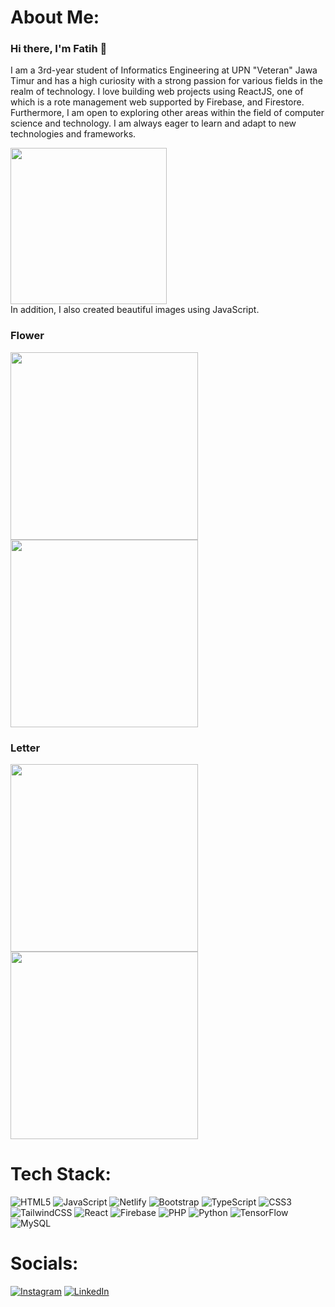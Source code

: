 # About Me:
### Hi there, I'm Fatih 👋 
I am a 3rd-year student of Informatics Engineering at UPN "Veteran" Jawa Timur and has a high curiosity with a strong passion for various fields in the realm of technology. I love building web projects using ReactJS, one of which is a rote management web supported by Firebase, and Firestore. Furthermore, I am open to exploring other areas within the field of computer science and technology. I am always eager to learn and adapt to new technologies and frameworks.

<img src="https://github.com/raxle789/raxle789/assets/90817390/7a29fb7e-2b9e-4e58-970a-4f8f5bf48837" width="250">

<br>
In addition, I also created beautiful images using JavaScript.

### Flower
<img src="https://github.com/raxle789/raxle789/assets/90817390/3d2e886b-6b82-474c-a9e9-05db42177cc0" width="300">
<img src="https://github.com/raxle789/raxle789/assets/90817390/6b286ad4-40ff-4163-aa51-e15ea3dd5b17" width="300">

### Letter
<img src="https://github.com/raxle789/raxle789/assets/90817390/0cee79ed-3095-44f2-91d9-7e3cc97ded75" width="300">
<img src="https://github.com/raxle789/raxle789/assets/90817390/905e8982-5e5a-42f6-b65b-b1db693b3c52" width="300">


<!-- # GitHub Stats:
 <p>&nbsp;<img decoding="async" loading="lazy" align="center" src="https://github-readme-stats.vercel.app/api?username=raxle789&theme=tokyonight&hide_border=false&include_all_commits=true&count_private=false" alt="raxle789" /></p> 
<p><img decoding="async" loading="lazy" align="center" src="https://github-readme-stats.vercel.app/api/top-langs/?username=raxle789&theme=tokyonight&hide_border=false&include_all_commits=true&count_private=false&layout=compact" alt="raxle789" /></p> 
<p><img decoding="async" loading="lazy" align="center" src="https://github-readme-streak-stats.herokuapp.com/?user=raxle789&theme=tokyonight&hide_border=false" alt="raxle789" /></p> -->


# Tech Stack:
![HTML5](https://img.shields.io/badge/html5-%23E34F26.svg?style=for-the-badge&logo=html5&logoColor=white) ![JavaScript](https://img.shields.io/badge/javascript-%23323330.svg?style=for-the-badge&logo=javascript&logoColor=%23F7DF1E) ![Netlify](https://img.shields.io/badge/netlify-%23000000.svg?style=for-the-badge&logo=netlify&logoColor=#00C7B7) ![Bootstrap](https://img.shields.io/badge/bootstrap-%238511FA.svg?style=for-the-badge&logo=bootstrap&logoColor=white) ![TypeScript](https://img.shields.io/badge/typescript-%23007ACC.svg?style=for-the-badge&logo=typescript&logoColor=white) ![CSS3](https://img.shields.io/badge/css3-%231572B6.svg?style=for-the-badge&logo=css3&logoColor=white) ![TailwindCSS](https://img.shields.io/badge/tailwindcss-%2338B2AC.svg?style=for-the-badge&logo=tailwind-css&logoColor=white) ![React](https://img.shields.io/badge/react-%2320232a.svg?style=for-the-badge&logo=react&logoColor=%2361DAFB) ![Firebase](https://img.shields.io/badge/Firebase-039BE5?style=for-the-badge&logo=Firebase&logoColor=white) ![PHP](https://img.shields.io/badge/php-%23777BB4.svg?style=for-the-badge&logo=php&logoColor=white) ![Python](https://img.shields.io/badge/python-3670A0?style=for-the-badge&logo=python&logoColor=ffdd54) ![TensorFlow](https://img.shields.io/badge/TensorFlow-%23FF6F00.svg?style=for-the-badge&logo=TensorFlow&logoColor=white) ![MySQL](https://img.shields.io/badge/mysql-%2300000f.svg?style=for-the-badge&logo=mysql&logoColor=white) 

# Socials:
[![Instagram](https://img.shields.io/badge/Instagram-%23E4405F.svg?logo=Instagram&logoColor=white)](https://instagram.com/raxle789) [![LinkedIn](https://img.shields.io/badge/LinkedIn-%230077B5.svg?logo=linkedin&logoColor=white)](https://linkedin.com/in/abdalfatih) 
<!-- Proudly created with GPRM ( https://gprm.itsvg.in ) -->

